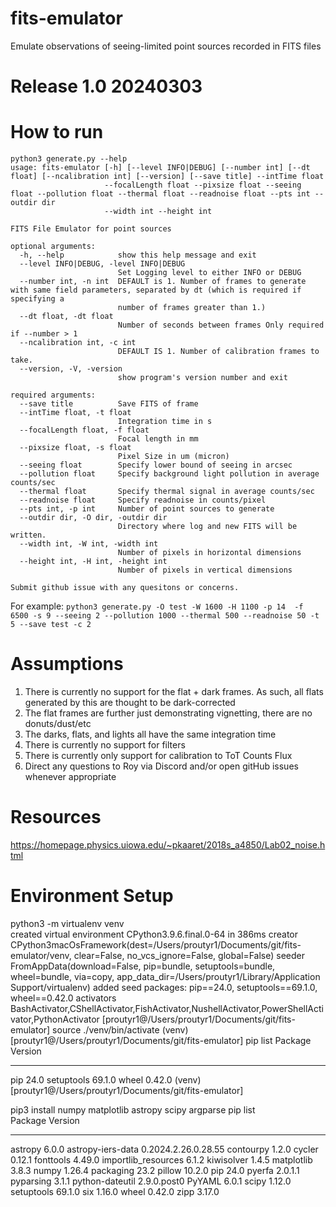 # fits-emulator
Emulate observations of seeing-limited point sources recorded in FITS files

# Release 1.0 20240303

# How to run
```
python3 generate.py --help
usage: fits-emulator [-h] [--level INFO|DEBUG] [--number int] [--dt float] [--ncalibration int] [--version] [--save title] --intTime float
                     --focalLength float --pixsize float --seeing float --pollution float --thermal float --readnoise float --pts int --outdir dir
                     --width int --height int

FITS File Emulator for point sources

optional arguments:
  -h, --help            show this help message and exit
  --level INFO|DEBUG, -level INFO|DEBUG
                        Set Logging level to either INFO or DEBUG
  --number int, -n int  DEFAULT is 1. Number of frames to generate with same field parameters, separated by dt (which is required if specifying a
                        number of frames greater than 1.)
  --dt float, -dt float
                        Number of seconds between frames Only required if --number > 1
  --ncalibration int, -c int
                        DEFAULT IS 1. Number of calibration frames to take.
  --version, -V, -version
                        show program's version number and exit

required arguments:
  --save title          Save FITS of frame
  --intTime float, -t float
                        Integration time in s
  --focalLength float, -f float
                        Focal length in mm
  --pixsize float, -s float
                        Pixel Size in um (micron)
  --seeing float        Specify lower bound of seeing in arcsec
  --pollution float     Specify background light pollution in average counts/sec
  --thermal float       Specify thermal signal in average counts/sec
  --readnoise float     Specify readnoise in counts/pixel
  --pts int, -p int     Number of point sources to generate
  --outdir dir, -O dir, -outdir dir
                        Directory where log and new FITS will be written.
  --width int, -W int, -width int
                        Number of pixels in horizontal dimensions
  --height int, -H int, -height int
                        Number of pixels in vertical dimensions

Submit github issue with any quesitons or concerns.
```

For example: 
`python3 generate.py -O test -W 1600 -H 1100 -p 14  -f 6500 -s 9 --seeing 2 --pollution 1000 --thermal 500 --readnoise 50 -t 5 --save test -c 2`



# Assumptions
1. There is currently no support for the flat + dark frames. As such, all flats generated by this are thought to be dark-corrected
2. The flat frames are further just demonstrating vignetting, there are no donuts/dust/etc
3. The darks, flats, and lights all have the same integration time
4. There is currently no support for filters
5. There is currently only support for calibration to ToT Counts Flux
6. Direct any questions to Roy via Discord and/or open gitHub issues whenever appropriate  

# Resources
https://homepage.physics.uiowa.edu/~pkaaret/2018s_a4850/Lab02_noise.html


# Environment Setup
python3 -m virtualenv venv  
created virtual environment CPython3.9.6.final.0-64 in 386ms
  creator CPython3macOsFramework(dest=/Users/proutyr1/Documents/git/fits-emulator/venv, clear=False, no_vcs_ignore=False, global=False)
  seeder FromAppData(download=False, pip=bundle, setuptools=bundle, wheel=bundle, via=copy, app_data_dir=/Users/proutyr1/Library/Application Support/virtualenv)
    added seed packages: pip==24.0, setuptools==69.1.0, wheel==0.42.0
  activators BashActivator,CShellActivator,FishActivator,NushellActivator,PowerShellActivator,PythonActivator
[proutyr1@/Users/proutyr1/Documents/git/fits-emulator]
source ./venv/bin/activate
(venv) [proutyr1@/Users/proutyr1/Documents/git/fits-emulator]
pip list
Package    Version
---------- -------
pip        24.0
setuptools 69.1.0
wheel      0.42.0
(venv) [proutyr1@/Users/proutyr1/Documents/git/fits-emulator]

pip3 install numpy matplotlib astropy scipy argparse
pip list          
Package             Version
------------------- -------------------
astropy             6.0.0
astropy-iers-data   0.2024.2.26.0.28.55
contourpy           1.2.0
cycler              0.12.1
fonttools           4.49.0
importlib_resources 6.1.2
kiwisolver          1.4.5
matplotlib          3.8.3
numpy               1.26.4
packaging           23.2
pillow              10.2.0
pip                 24.0
pyerfa              2.0.1.1
pyparsing           3.1.1
python-dateutil     2.9.0.post0
PyYAML              6.0.1
scipy               1.12.0
setuptools          69.1.0
six                 1.16.0
wheel               0.42.0
zipp                3.17.0
